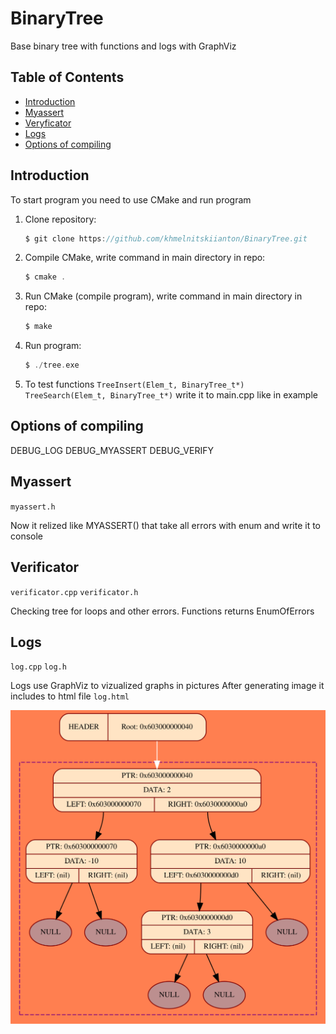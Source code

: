# BinaryTree

Base binary tree with functions and logs with GraphViz

## Table of Contents

- [Introduction](#inroduction)
- [Myassert](#myassert)
- [Veryficator](#verificator)
- [Logs](#logs)
- [Options of compiling](#options_of_compiling)

## Introduction

To start program you need to use CMake and run program

1. Clone repository:

    ```c
    $ git clone https://github.com/khmelnitskiianton/BinaryTree.git
    ```

2. Compile CMake, write command in main directory in repo:

    ```c
    $ cmake .
    ```

3. Run CMake (compile program), write command in main directory in repo:

    ```c
    $ make
    ```

4. Run program:

    ```c
    $ ./tree.exe
    ```

5.  To test functions 
    `TreeInsert(Elem_t, BinaryTree_t*)`
    `TreeSearch(Elem_t, BinaryTree_t*)` 
    write it to main.cpp like in example

## Options of compiling

DEBUG_LOG
DEBUG_MYASSERT
DEBUG_VERIFY

## Myassert

`myassert.h`

Now it relized like MYASSERT() that take all errors with enum and write it to console

## Verificator

`verificator.cpp` `verificator.h`

Checking tree for loops and other errors. Functions returns EnumOfErrors 

## Logs

`log.cpp` `log.h`

Logs use GraphViz to vizualized graphs in pictures
After generating image it includes to html file `log.html`

![Пример графического лога!](https://github.com/khmelnitskiianton/BinaryTree/blob/main/example_log.svg)
